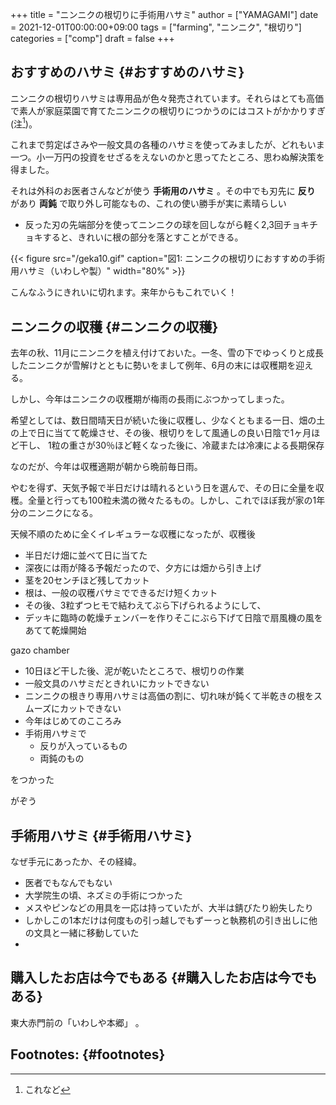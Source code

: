 +++
title = "ニンニクの根切りに手術用ハサミ"
author = ["YAMAGAMI"]
date = 2021-12-01T00:00:00+09:00
tags = ["farming", "ニンニク", "根切り"]
categories = ["comp"]
draft = false
+++

## おすすめのハサミ {#おすすめのハサミ}

ニンニクの根切りハサミは専用品が色々発売されています。それらはとても高価で素人が家庭菜園で育てたニンニクの根切りにつかうのにはコストがかかりすぎ(注[^fn:1])。

これまで剪定ばさみや一般文具の各種のハサミを使ってみましたが、どれもいま一つ。小一万円の投資をせざるをえないのかと思ってたところ、思わぬ解決策を得ました。

それは外科のお医者さんなどが使う **手術用のハサミ** 。その中でも刃先に **反り** があり **両鈍** で取り外し可能なもの、これの使い勝手が実に素晴らしい

-   反った刃の先端部分を使ってニンニクの球を回しながら軽く2,3回チョキチョキすると、きれいに根の部分を落とすことができる。

<a id="orge43083b"></a>

{{< figure src="/geka10.gif" caption="&#22259;1:  ニンニクの根切りにおすすめの手術用ハサミ（いわしや製）" width="80%" >}}

こんなふうにきれいに切れます。来年からもこれでいく！


## ニンニクの収穫 {#ニンニクの収穫}

去年の秋、11月にニンニクを植え付けておいた。一冬、雪の下でゆっくりと成長したニンニクが雪解けとともに勢いをまして例年、6月の末には収穫期を迎える。

しかし、今年はニンニクの収穫期が梅雨の長雨にぶつかってしまった。

希望としては、数日間晴天日が続いた後に収穫し、少なくともまる一日、畑の土の上で日に当てて乾燥させ、その後、根切りをして風通しの良い日陰で1ヶ月ほど干し、
1粒の重さが30％ほど軽くなった後に、冷蔵または冷凍による長期保存

なのだが、今年は収穫適期が朝から晩前毎日雨。

やむを得ず、天気予報で半日だけは晴れるという日を選んで、その日に全量を収穫。全量と行っても100粒未満の微々たるもの。しかし、これでほぼ我が家の1年分のニンニクになる。

天候不順のために全くイレギュラーな収穫になったが、収穫後

-   半日だけ畑に並べて日に当てた
-   深夜には雨が降る予報だったので、夕方には畑から引き上げ
-   茎を20センチほど残してカット
-   根は、一般の収穫バサミでできるだけ短くカット
-   その後、3粒ずつヒモで結わえてぶら下げられるようにして、
-   デッキに臨時の乾燥チェンバーを作りそこにぶら下げて日陰で扇風機の風をあてて乾燥開始

gazo   chamber

-   10日ほど干した後、泥が乾いたところで、根切りの作業
-   一般文具のハサミだときれいにカットできない
-   ニンニクの根きり専用ハサミは高価の割に、切れ味が鈍くて半乾きの根をスムーズにカットできない
-   今年はじめてのこころみ
-   手術用ハサミで
    -   反りが入っているもの
    -   両鈍のもの

をつかった

がぞう


## 手術用ハサミ {#手術用ハサミ}

なぜ手元にあったか、その経緯。

-   医者でもなんでもない
-   大学院生の頃、ネズミの手術につかった
-   メスやピンなどの用具を一応は持っていたが、大半は錆びたり紛失したり
-   しかしこの1本だけは何度もの引っ越しでもずーっと執務机の引き出しに他の文具と一緒に移動していた
-


## 購入したお店は今でもある {#購入したお店は今でもある}

東大赤門前の「いわしや本郷」 。


## Footnotes: {#footnotes}

[^fn:1]: これなど